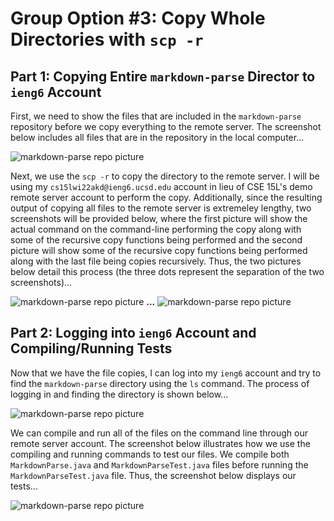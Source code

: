 # Group Option #3: Copy Whole Directories with `scp -r`

## Part 1: Copying Entire `markdown-parse` Director to `ieng6` Account

First, we need to show the files that are included in the `markdown-parse` repository before we copy everything to the remote server. The screenshot below includes all files that are in the repository in the local computer...

![markdown-parse repo picture](https://user-images.githubusercontent.com/81746604/153533655-b7c6fb2f-4fb2-4fbf-a14c-214c7cdf77b5.png)

Next, we use the `scp -r` to copy the directory to the remote server. I will be using my `cs15lwi22akd@ieng6.ucsd.edu` account in lieu of CSE 15L's demo remote server account to perform the copy. Additionally, since the resulting output of copying all files to the remote server is extremeley lengthy, two screenshots will be provided below, where the first picture will show the actual command on the command-line performing the copy along with some of the recursive copy functions being performed and the second picture will show some of the recursive copy functions being performed along with the last file being copies recursively. Thus, the two pictures below detail this process (the three dots represent the separation of the two screenshots)...

![markdown-parse repo picture](https://user-images.githubusercontent.com/81746604/153535172-224aa56b-07f5-4ecb-9ede-66fa0c02caa5.png)
**...**
![markdown-parse repo picture](https://user-images.githubusercontent.com/81746604/153535235-401d2d74-d57a-4dad-9592-72f3ec6c345c.png)


## Part 2: Logging into `ieng6` Account and Compiling/Running Tests

Now that we have the file copies, I can log into my `ieng6` account and try to find the `markdown-parse` directory using the `ls` command. The process of logging in and finding the directory is shown below...

![markdown-parse repo picture](https://user-images.githubusercontent.com/81746604/153535854-91e1d556-945f-4f33-ae68-d1f076a107f8.png)

We can compile and run all of the files on the command line through our remote server account. The screenshot below illustrates how we use the compiling and running commands to test our files. We compile both `MarkdownParse.java` and `MarkdownParseTest.java` files before running the `MarkdownParseTest.java` file. Thus, the screenshot below displays our tests...

![markdown-parse repo picture](https://user-images.githubusercontent.com/81746604/153539047-0f859ef2-4205-45c1-b71e-a4844bfe7257.png)

